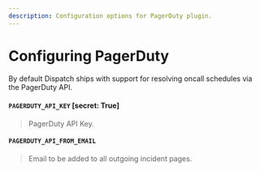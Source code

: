 ```yaml
---
description: Configuration options for PagerDuty plugin.
---
```


# Configuring PagerDuty

By default Dispatch ships with support for resolving oncall schedules via the PagerDuty API.

#### `PAGERDUTY_API_KEY` \[secret: True\]

> PagerDuty API Key.

#### `PAGERDUTY_API_FROM_EMAIL`

> Email to be added to all outgoing incident pages.

